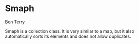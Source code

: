 # Smaph

Ben Terry

Smaph is a collection class.  It is very similar to a map, but it also automatically sorts its elements and does not allow duplicates.
